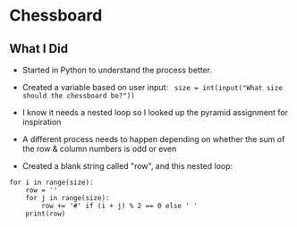 # Chessboard

## What I Did

- Started in Python to understand the process better.

- Created a variable based on user input: ```
size = int(input("What size should the chessboard be?"))```

- I know it needs a nested loop so I looked up the pyramid assignment for inspiration

- A different process needs to happen depending on whether the sum of the row & column numbers is odd or even

- Created a blank string called "row", and this nested loop:

```
for i in range(size):
    row = ''
    for j in range(size):
        row += '#' if (i + j) % 2 == 0 else ' '
    print(row)
```
